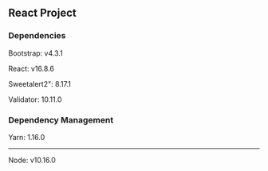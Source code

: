 
## React Project 

### Dependencies
Bootstrap: v4.3.1

React: v16.8.6

Sweetalert2": 8.17.1

Validator: 10.11.0

### Dependency Management

Yarn: 1.16.0


<hr>

Node: v10.16.0





